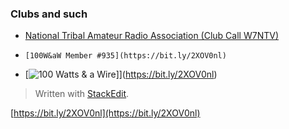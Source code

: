 
### Clubs and such

-   [National Tribal Amateur Radio Association (Club Call W7NTV)](https://www.facebook.com/NatlTribalHam/)
-     [100W&aW Member #935](https://bit.ly/2XOV0nl)
- [![100 Watts & a Wire](https://i.postimg.cc/Gpb6QKpB/Asset-22-8x-8.png)]](https://bit.ly/2XOV0nl)

> Written with  [StackEdit](https://stackedit.io/).

[https://bit.ly/2XOV0nl](https://bit.ly/2XOV0nl)
<!--stackedit_data:
eyJoaXN0b3J5IjpbLTI2NDQ5Mjc3MCwxNTYyNzc5MTYzXX0=
-->